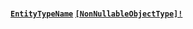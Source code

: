 #### [`EntityTypeName`](#) <Bullet /> [`[NonNullableObjectType]!`](docs/graphql/objects/non-nullable-object-type)


